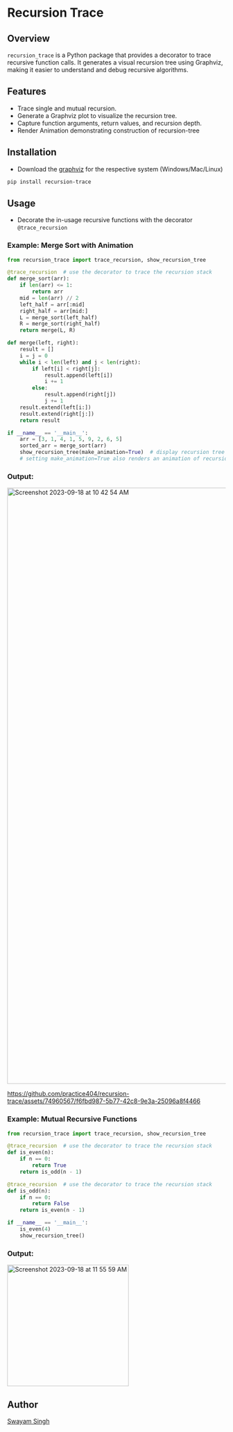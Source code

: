 # Recursion Trace

## Overview
`recursion_trace` is a Python package that provides a decorator to trace recursive function calls. It generates a visual recursion tree using Graphviz, making it easier to understand and debug recursive algorithms.

## Features
- Trace single and mutual recursion.
- Generate a Graphviz plot to visualize the recursion tree.
- Capture function arguments, return values, and recursion depth.
- Render Animation demonstrating construction of recursion-tree

## Installation
- Download the [graphviz](https://graphviz.org/download/) for the respective system (Windows/Mac/Linux)
```bash
pip install recursion-trace
```

## Usage
- Decorate the in-usage recursive functions with the decorator `@trace_recursion`

### Example: Merge Sort with Animation
```python
from recursion_trace import trace_recursion, show_recursion_tree

@trace_recursion  # use the decorator to trace the recursion stack
def merge_sort(arr):
    if len(arr) <= 1:
        return arr
    mid = len(arr) // 2
    left_half = arr[:mid]
    right_half = arr[mid:]
    L = merge_sort(left_half)
    R = merge_sort(right_half)
    return merge(L, R)

def merge(left, right):
    result = []
    i = j = 0
    while i < len(left) and j < len(right):
        if left[i] < right[j]:
            result.append(left[i])
            i += 1
        else:
            result.append(right[j])
            j += 1
    result.extend(left[i:])
    result.extend(right[j:])
    return result

if __name__ == '__main__':
    arr = [3, 1, 4, 1, 5, 9, 2, 6, 5]
    sorted_arr = merge_sort(arr)
    show_recursion_tree(make_animation=True)  # display recursion tree
    # setting make_animation=True also renders an animation of recursion-tree construction
```
### Output:
<img width="1374" alt="Screenshot 2023-09-18 at 10 42 54 AM" src="https://github.com/practice404/recursion-trace/assets/74960567/9197331d-51a0-4b85-a37d-0f0ea6311aa0">


https://github.com/practice404/recursion-trace/assets/74960567/f6fbd987-5b77-42c8-9e3a-25096a8f4466



### Example: Mutual Recursive Functions
```python
from recursion_trace import trace_recursion, show_recursion_tree

@trace_recursion  # use the decorator to trace the recursion stack
def is_even(n):
    if n == 0:
        return True
    return is_odd(n - 1)

@trace_recursion  # use the decorator to trace the recursion stack
def is_odd(n):
    if n == 0:
        return False
    return is_even(n - 1)

if __name__ == '__main__':
    is_even(4)
    show_recursion_tree()
```
### Output:
<img width="280" alt="Screenshot 2023-09-18 at 11 55 59 AM" src="https://github.com/practice404/recursion-trace/assets/74960567/963fb800-6dc6-418e-8016-40293a6f829b">

## Author
[Swayam Singh](https://twitter.com/_s_w_a_y_a_m_)
